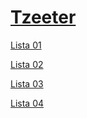 # [Tzeeter](https://henriquesavio.github.io/Tzeeter/)

[Lista 01](https://github.com/HenriqueSavio/Tzeeter/tree/0ab3886e120cd9fd8f51a2871bcd889c42eb7229)

[Lista 02](https://github.com/HenriqueSavio/Tzeeter/tree/e932750998428131818b5a4499ac6f36301ce937)

[Lista 03](https://github.com/HenriqueSavio/Tzeeter/tree/182580bdfac4fdc70a2e6b1391b052e7bbc267a7)

[Lista 04](https://github.com/HenriqueSavio/Tzeeter/tree/5515392d62fbba46a60143637fb4d4515259efc5)

